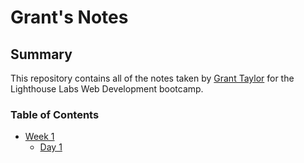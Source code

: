 # Grant's Notes
## Summary

This repository contains all of the notes taken by [Grant Taylor](https://github.com/granttaylor448) for the Lighthouse Labs Web Development bootcamp.
### Table of Contents
* [Week 1](/Week_1)
  * [Day 1](/Week_1/Day_1)